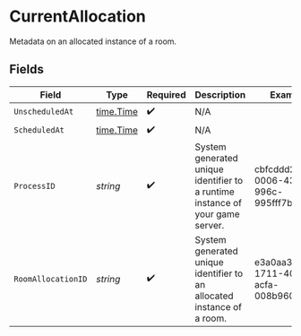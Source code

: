 # CurrentAllocation

Metadata on an allocated instance of a room.


## Fields

| Field                                                                         | Type                                                                          | Required                                                                      | Description                                                                   | Example                                                                       |
| ----------------------------------------------------------------------------- | ----------------------------------------------------------------------------- | ----------------------------------------------------------------------------- | ----------------------------------------------------------------------------- | ----------------------------------------------------------------------------- |
| `UnscheduledAt`                                                               | [time.Time](https://pkg.go.dev/time#Time)                                     | :heavy_check_mark:                                                            | N/A                                                                           |                                                                               |
| `ScheduledAt`                                                                 | [time.Time](https://pkg.go.dev/time#Time)                                     | :heavy_check_mark:                                                            | N/A                                                                           |                                                                               |
| `ProcessID`                                                                   | *string*                                                                      | :heavy_check_mark:                                                            | System generated unique identifier to a runtime instance of your game server. | cbfcddd2-0006-43ae-996c-995fff7bed2e                                          |
| `RoomAllocationID`                                                            | *string*                                                                      | :heavy_check_mark:                                                            | System generated unique identifier to an allocated instance of a room.        | e3a0aa32-1711-4036-acfa-008b96061a78                                          |